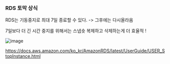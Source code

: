 ### RDS 토막 상식

RDS는 기동중지로 최대 7일 종료할 수 있다. -> 그후에는 다시올라옴

7일보다 더 긴 시간 중지를 위해서는 스냅숏 복제하고 삭제하는게 더 효율적 !

![image](https://user-images.githubusercontent.com/38831314/129118424-36f22238-35c1-4b9d-9c4e-7d7860e60d9f.png)

https://docs.aws.amazon.com/ko_kr/AmazonRDS/latest/UserGuide/USER_StopInstance.html


